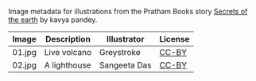 Image metadata for illustrations from the Pratham Books story [Secrets of the earth](https://storyweaver.org.in/stories/2122-secrets-of-the-earth) by kavya pandey.

Image | Description | Illustrator | License
----- | ----------- | ----------- | -------
01.jpg | Live volcano | Greystroke | [CC-BY](https://creativecommons.org/licenses/by/4.0/)
02.jpg | A lighthouse | Sangeeta Das | [CC-BY](https://creativecommons.org/licenses/by/4.0/)